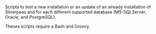 Scripts to test a new installation or an update of an already installation of Silverpeas and
for each different supported database (MS-SQLServer, Oracle, and PostgreSQL).

Theses scripts require a Bash and Groovy.
